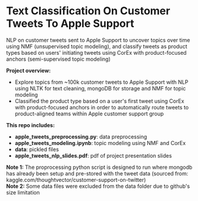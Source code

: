 # Text Classification On Customer Tweets To Apple Support
NLP on customer tweets sent to Apple Support to uncover topics over time using NMF (unsupervised topic modeling), and classify tweets as product types based on users' initiating tweets using CorEx with product-focused anchors (semi-supervised topic modeling)

**Project overview:**
- Explore topics from ~100k customer tweets to Apple Support with NLP using NLTK for text cleaning, mongoDB for storage and NMF for topic modeling
- Classified the product type based on a user's first tweet using CorEx with product-focused anchors in order to automatically route tweets to product-aligned teams within Apple customer support group

**This repo includes:**
- **apple_tweets_preprocessing.py**: data preprocessing
- **apple_tweets_modeling.ipynb**: topic modeling using NMF and CorEx
- **data**: pickled files
- **apple_tweets_nlp_slides.pdf**: pdf of project presentation slides

**Note 1:** The proprocessing python script is designed to run where mongodb has already been setup and pre-stored with the tweet data (sourced from: kaggle.com/thoughtvector/customer-support-on-twitter)  
**Note 2:** Some data files were excluded from the data folder due to github's size limitation
